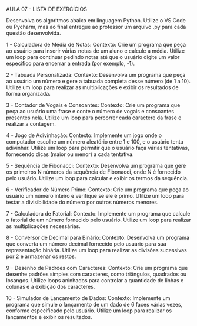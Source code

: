 AULA 07 - LISTA DE EXERCÍCIOS

Desenvolva os algoritmos abaixo em linguagem Python. Utilize o VS Code ou Pycharm, mas ao final entregue ao professor um arquivo .py para cada questão desenvolvida.

1 - Calculadora de Média de Notas:
Contexto: Crie um programa que peça ao usuário para inserir várias notas de um aluno e calcule a média. Utilize um loop para continuar pedindo notas até que o usuário digite um valor específico para encerrar a entrada (por exemplo, -1).

2 - Tabuada Personalizada:
Contexto: Desenvolva um programa que peça ao usuário um número e gere a tabuada completa desse número (de 1 a 10). Utilize um loop para realizar as multiplicações e exibir os resultados de forma organizada.

3 - Contador de Vogais e Consoantes:
Contexto: Crie um programa que peça ao usuário uma frase e conte o número de vogais e consoantes presentes nela. Utilize um loop para percorrer cada caractere da frase e realizar a contagem.

4 - Jogo de Adivinhação:
Contexto: Implemente um jogo onde o computador escolhe um número aleatório entre 1 e 100, e o usuário tenta adivinhar. Utilize um loop para permitir que o usuário faça várias tentativas, fornecendo dicas (maior ou menor) a cada tentativa.

5 - Sequência de Fibonacci:
Contexto: Desenvolva um programa que gere os primeiros N números da sequência de Fibonacci, onde N é fornecido pelo usuário. Utilize um loop para calcular e exibir os termos da sequência.

6 - Verificador de Número Primo:
Contexto: Crie um programa que peça ao usuário um número inteiro e verifique se ele é primo. Utilize um loop para testar a divisibilidade do número por outros números menores.

7 - Calculadora de Fatorial:
Contexto: Implemente um programa que calcule o fatorial de um número fornecido pelo usuário. Utilize um loop para realizar as multiplicações necessárias.

8 - Conversor de Decimal para Binário:
Contexto: Desenvolva um programa que converta um número decimal fornecido pelo usuário para sua representação binária. Utilize um loop para realizar as divisões sucessivas por 2 e armazenar os restos.

9 - Desenho de Padrões com Caracteres:
Contexto: Crie um programa que desenhe padrões simples com caracteres, como triângulos, quadrados ou losangos. Utilize loops aninhados para controlar a quantidade de linhas e colunas e a exibição dos caracteres.

10 - Simulador de Lançamento de Dados:
Contexto: Implemente um programa que simule o lançamento de um dado de 6 faces várias vezes, conforme especificado pelo usuário. Utilize um loop para realizar os lançamentos e exibir os resultados.
